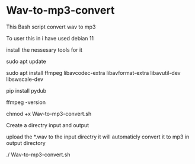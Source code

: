 # Wav-to-mp3-convert
This Bash script convert wav to mp3


To user this in i have used debian 11 

install the nessesary tools for it 

sudo apt update


sudo apt install ffmpeg libavcodec-extra libavformat-extra libavutil-dev libswscale-dev

pip install pydub

ffmpeg -version


chmod +x  Wav-to-mp3-convert.sh

Create a directry input and output

upload the *.wav to the input directry it will automaticly convert it to mp3 in output directory

./ Wav-to-mp3-convert.sh 
